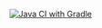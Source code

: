 [![Java CI with Gradle](https://github.com/Pastukhovalydia/BankApiTest/actions/workflows/gradle.yml/badge.svg)](https://github.com/Pastukhovalydia/BankApiTest/actions/workflows/gradle.yml)